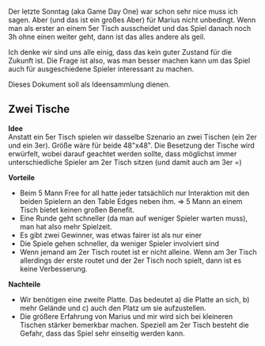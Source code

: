 Der letzte Sonntag (aka Game Day One) war schon sehr nice muss ich sagen. Aber (und das ist ein großes Aber) für Marius nicht unbedingt. Wenn man als erster an einem 5er Tisch ausscheidet und das Spiel danach noch 3h ohne einen weiter geht, dann ist das alles andere als geil.

Ich denke wir sind uns alle einig, dass das kein guter Zustand für die Zukunft ist. Die Frage ist also, was man besser machen kann um das Spiel auch für ausgeschiedene Spieler interessant zu machen.

Dieses Dokument soll als Ideensammlung dienen.

## Zwei Tische  
**Idee**  
Anstatt ein 5er Tisch spielen wir dasselbe Szenario an zwei Tischen (ein 2er und ein 3er). Größe wäre für beide 48"x48". Die Besetzung der Tische wird erwürfelt, wobei darauf geachtet werden sollte, dass möglichst immer unterschiedliche Spieler am 2er Tisch sitzen (und damit auch am 3er =)

**Vorteile**  
 - Beim 5 Mann Free for all hatte jeder tatsächlich nur Interaktion mit den beiden Spielern an den Table Edges neben ihm. => 5 Mann an einem Tisch bietet keinen großen Benefit.
 - Eine Runde geht schneller (da man auf weniger Spieler warten muss), man hat also mehr Spielzeit.
 - Es gibt zwei Gewinner, was etwas fairer ist als nur einer
 - Die Spiele gehen schneller, da weniger Spieler involviert sind
 - Wenn jemand am 2er Tisch routet ist er nicht alleine. Wenn am 3er Tisch allerdings der erste routet und der 2er Tisch noch spielt, dann ist es keine Verbesserung.

**Nachteile**  
 - Wir benötigen eine zweite Platte. Das bedeutet a) die Platte an sich, b) mehr Gelände und c) auch den Platz um sie aufzustellen.
 - Die größere Erfahrung von Marius und mir wird sich bei kleineren Tischen stärker bemerkbar machen. Speziell am 2er Tisch besteht die Gefahr, dass das Spiel sehr einseitig werden kann.
